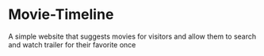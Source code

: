 # Movie-Timeline
A simple website that suggests movies for visitors and allow them to search and watch trailer for their favorite once
